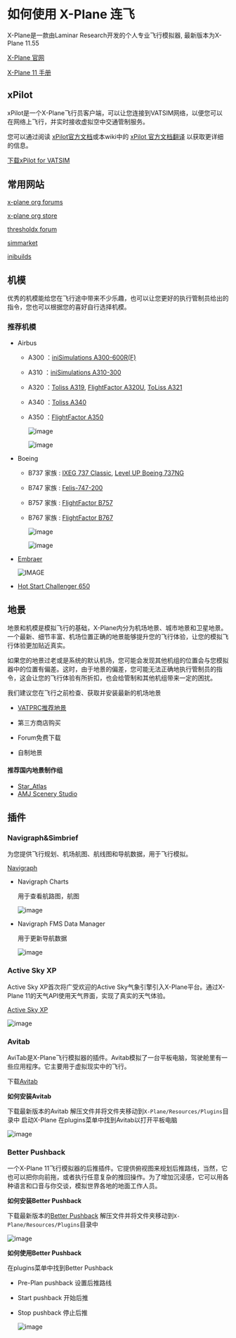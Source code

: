 # 如何使用 X-Plane 连飞

X-Plane是一款由Laminar Research开发的个人专业飞行模拟器, 最新版本为X-Plane 11.55

[X-Plane 官网](https://www.x-plane.com/)

[X-Plane 11 手册](https://www.x-plane.com/manuals/desktop/index.html)



## xPilot

xPilot是一个X-Plane飞行员客户端，可以让您连接到VATSIM网络，以便您可以在网络上飞行，并实时接收虚拟空中交通管制服务。

您可以通过阅读 [xPilot官方文档](https://beta.xpilot-project.org/#/?id=what-is-xpilot)或本wiki中的 [xPilot 官方文档翻译](https://github.com/websterzh/vatprc-wiki/blob/xPilot/xPilot%20%E4%BD%BF%E7%94%A8%E6%96%87%E6%A1%A3.md) 以获取更详细的信息。

[下载xPilot for VATSIM](https://beta.xpilot-project.org/#/)



## 常用网站

[x-plane org forums](https://forums.x-plane.org/)

[x-plane org store](https://store.x-plane.org/)

[thresholdx forum](https://forum.thresholdx.net/)

[simmarket](https://secure.simmarket.com/default-zh.html)

[inibuilds](https://store.inibuilds.com/)



## 机模

优秀的机模能给您在飞行途中带来不少乐趣，也可以让您更好的执行管制员给出的指令，您也可以根据您的喜好自行选择机模。


### 推荐机模



+ Airbus
  - A300 ：[iniSimulations A300-600R(F)](https://store.inibuilds.com/products/a300)
  
  - A310 ：[iniSimulations A310-300](https://store.inibuilds.com/products/a310)
  
  - A320 ：[Toliss A319](https://store.x-plane.org/Airbus-A319-by-Toliss_p_762.html), [FlightFactor A320U](https://store.x-plane.org/A320-Ultimate_p_688.html), [ToLiss A321](https://store.x-plane.org/Airbus-A321-by-Toliss_p_1174.html)
  
  - A340 ：[Toliss A340](https://store.x-plane.org/Airbus-A340-600-by-Toliss_p_1459.html)
  
  - A350 ：[FlightFactor A350](https://store.x-plane.org/Airbus-A350-XWB-Advanced_p_348.html)
  
    ![image](https://github.com/websterzh/vatprc-wiki/blob/X-Plane-to-Vatsim/images/A321.jpg)
    
    ![image](https://github.com/websterzh/vatprc-wiki/blob/X-Plane-to-Vatsim/images/A359.png)
    
    

- Boeing
  - B737 家族 : [IXEG 737 Classic](https://www.x-aviation.com/catalog/product_info.php/take-command-ixeg-737-classic-p-122), [Level UP Boeing 737NG](https://forum.thresholdx.net/files/file/1298-boeing-737ng-series/)
  
  - B747 家族 : [Felis-747-200](https://store.x-plane.org/Boeing-747-200-Classic_p_1491.html)
  
  - B757 家族 : [FlightFactor B757](https://store.x-plane.org/757-Professional_c_10.html)
  
  - B767 家族 : [FlightFactor B767](https://store.x-plane.org/767-Professional_c_181.html)
  
    ![image](https://github.com/websterzh/vatprc-wiki/blob/X-Plane-to-Vatsim/images/B757.jpg)
  
    ![image](https://github.com/websterzh/vatprc-wiki/blob/X-Plane-to-Vatsim/images/B742.jpg)
  
  
  
+ [Embraer](https://store.x-plane.org/Embraer-Fleet-by-X-Crafts_p_998.html)

  ![IMAGE](https://github.com/websterzh/vatprc-wiki/blob/X-Plane-to-Vatsim/images/E145.png)



+ [Hot Start Challenger 650](https://www.x-aviation.com/catalog/product_info.php/take-command-hot-start-challenger-650-p-212)



## 地景

地景和机模是模拟飞行的基础，X-Plane内分为机场地景、城市地景和卫星地景。一个最新、细节丰富、机场位置正确的地景能够提升您的飞行体验，让您的模拟飞行体验更加贴近真实。

如果您的地景过老或是系统的默认机场，您可能会发现其他机组的位置会与您模拟器中的位置有偏差。这时，由于地景的偏差，您可能无法正确地执行管制员的指令，这会让您的飞行体验有所折扣，也会给管制和其他机组带来一定的困扰。

我们建议您在飞行之前检查、获取并安装最新的机场地景

+ [VATPRC推荐地景](https://pilot.vatprc.net/#/scenery)

+ 第三方商店购买
+ Forum免费下载
+ 自制地景


#### 推荐国内地景制作组

+ [Star_Atlas](https://secure.simmarket.com/star_atlas-(zh_1412).mhtml)
+ [AMJ Scenery Studio](https://secure.simmarket.com/amjscenerystudio-(zh_1543).mhtml)



## 插件

### Navigraph&Simbrief

为您提供飞行规划、机场航图、航线图和导航数据，用于飞行模拟。

[Navigraph](https://navigraph.com/)

+ Navigraph Charts

  用于查看航路图，航图

  ![image](https://github.com/websterzh/vatprc-wiki/blob/X-Plane-to-Vatsim/images/Navigraph_Charts.png)



+ Navigraph FMS Data Manager

  用于更新导航数据

  ![image](https://github.com/websterzh/vatprc-wiki/blob/X-Plane-to-Vatsim/images/Navigraph_FMS_Data.png)



### Active Sky XP

Active Sky XP首次将广受欢迎的Active Sky气象引擎引入X-Plane平台。通过X-Plane 11的天气API使用天气界面，实现了真实的天气体验。

[Active Sky XP](https://secure.simmarket.com/hifi-tech-active-sky-xp-(zh_12147).phtml)

![image](https://github.com/websterzh/vatprc-wiki/blob/X-Plane-to-Vatsim/images/ASXP.png)






### Avitab

AviTab是X-Plane飞行模拟器的插件。Avitab模拟了一台平板电脑，驾驶舱里有一些应用程序。它主要用于虚拟现实中的飞行。

下载[Avitab](https://github.com/fpw/avitab/releases/tag/v0.4.8)

**如何安装Avitab**

下载最新版本的Avitab
解压文件并将文件夹移动到`X-Plane/Resources/Plugins`目录中
启动X-Plane
在plugins菜单中找到Avitab以打开平板电脑

![image](https://github.com/websterzh/vatprc-wiki/blob/X-Plane-to-Vatsim/images/Plugins_Avitab.png)




### Better Pushback
一个X-Plane 11飞行模拟器的后推插件。它提供俯视图来规划后推路线，当然，它也可以把你向前拖，或者执行任意复杂的推回操作。为了增加沉浸感，它可以用各种语言和口音与你交谈，模拟世界各地的地面工作人员。

**如何安装Better Pushback**

下载最新版本的[Better Pushback](https://github.com/skiselkov/BetterPushbackC/releases)
解压文件并将文件夹移动到`X-Plane/Resources/Plugins`目录中

![image](https://github.com/websterzh/vatprc-wiki/blob/X-Plane-to-Vatsim/images/Plugins_Better_Pushback.png)



**如何使用Better Pushback**

在plugins菜单中找到Better Pushback

+ Pre-Plan pushback 设置后推路线

+ Start pushback 开始后推

+ Stop pushback 停止后推

  ![image](https://github.com/websterzh/vatprc-wiki/blob/X-Plane-to-Vatsim/images/Better_Pushback.png)

  
